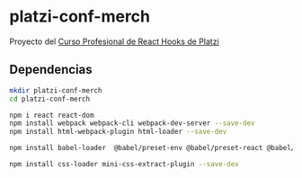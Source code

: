 # platzi-conf-merch
Proyecto del [Curso Profesional de React Hooks de Platzi](https://platzi.com/clases/react-hooks/)


## Dependencias
```sh
mkdir platzi-conf-merch
cd platzi-conf-merch

npm i react react-dom
npm install webpack webpack-cli webpack-dev-server --save-dev
npm install html-webpack-plugin html-loader --save-dev

npm install babel-loader  @babel/preset-env @babel/preset-react @babel/core --save-dev

npm install css-loader mini-css-extract-plugin --save-dev

```

